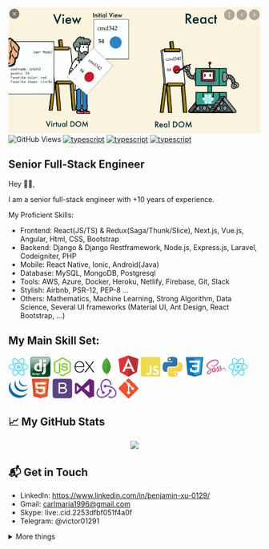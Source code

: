 ![alt README header](https://raw.githubusercontent.com/Rolemodel01291/Rolemodel01291/master/assets/Picture1.png)
![GitHub Views](https://komarev.com/ghpvc/?username=Rolemodel01291&color=FAC151)
[![typescript](https://img.shields.io/badge/React-Expert-FAC151.svg?logo=react&logoWidth=20)](https://github.com/Rolemodel01291)
[![typescript](https://img.shields.io/badge/Django-Expert-FAC151.svg?logo=django&logoWidth=20)](https://github.com/Rolemodel01291)
[![typescript](https://img.shields.io/badge/Mathematics-Expert-FAC151.svg?logo=mathematics&logoWidth=20)](https://github.com/Rolemodel01291)
## Senior Full-Stack Engineer

Hey 👋🏻,


I am a senior full-stack engineer with +10 years of experience.

My Proficient Skills: 
 - Frontend: React(JS/TS) & Redux(Saga/Thunk/Slice), Next.js, Vue.js, Angular, Html, CSS, Bootstrap
 - Backend: Django & Django Restframework, Node.js, Express.js, Laravel, Codeigniter, PHP
 - Mobile: React Native, Ionic, Android(Java)
 - Database: MySQL, MongoDB, Postgresql
 - Tools: AWS, Azure, Docker, Heroku, Netlify, Firebase, Git, Slack
 - Stylish: Airbnb, PSR-12, PEP-8 ...
 - Others: Mathematics, Machine Learning, Strong Algorithm, Data Science, Several UI frameworks (Material UI, Ant Design, React Bootstrap, ...)

## My Main Skill Set:

<p align="left">
<img src="https://raw.githubusercontent.com/Rolemodel01291/Rolemodel01291/master/assets/react-original.svg" height="auto" width="40">
  
<img src="https://raw.githubusercontent.com/Rolemodel01291/Rolemodel01291/master/assets/django.png" height="auto" width="40">

<img src="https://raw.githubusercontent.com/Rolemodel01291/Rolemodel01291/master/assets/nodejs-original.svg" height="auto" width="40">

<img src="https://raw.githubusercontent.com/Rolemodel01291/Rolemodel01291/master/assets/express-original.svg" height="auto" width="40">

<img src="https://raw.githubusercontent.com/Rolemodel01291/Rolemodel01291/master/assets/mongodb-original.svg" height="auto" width="40">

<img src="https://raw.githubusercontent.com/Rolemodel01291/Rolemodel01291/master/assets/angular.svg" height="auto" width="40">

<img src="https://raw.githubusercontent.com/Rolemodel01291/Rolemodel01291/master/assets/javascript-plain.svg" height="auto" width="40">

<img src="https://raw.githubusercontent.com/Rolemodel01291/Rolemodel01291/master/assets/python.svg" height="auto" width="40">

<img src="https://raw.githubusercontent.com/Rolemodel01291/Rolemodel01291/master/assets/css3-original.svg" height="auto" width="40">

<img src="https://raw.githubusercontent.com/Rolemodel01291/Rolemodel01291/master/assets/sass-original.svg" height="auto" width="40">

<img src="https://raw.githubusercontent.com/Rolemodel01291/Rolemodel01291/master/assets/react-original.svg" height="auto" width="40">

<img src="https://raw.githubusercontent.com/Rolemodel01291/Rolemodel01291/master/assets/jquery-plain.svg" height="auto" width="40">

<img src="https://raw.githubusercontent.com/Rolemodel01291/Rolemodel01291/master/assets/html5-original.svg" height="auto" width="40">

<img src="https://raw.githubusercontent.com/Rolemodel01291/Rolemodel01291/master/assets/bootstrap-plain.svg" height="auto" width="40">

<img src="https://raw.githubusercontent.com/Rolemodel01291/Rolemodel01291/master/assets/visualstudio-plain.svg" height="auto" width="40">

<img src="https://raw.githubusercontent.com/Rolemodel01291/Rolemodel01291/master/assets/redux-original.svg" height="auto" width="40">

<img src="https://raw.githubusercontent.com/Rolemodel01291/Rolemodel01291/master/assets/git-original.svg" height="auto" width="40">
</p>

## &#x1f4c8; My GitHub Stats

<p align="center">
  <a href= "https://github.com/anuraghazra/github-readme-stats"><img src="https://github-readme-stats.vercel.app/api?username=Rolemodel01291&count_private=true&theme=tokyonight&include_all_commits=true&show_icons=true" /></a>
  
</p>



## 📬 Get in Touch

- LinkedIn:  https://www.linkedin.com/in/benjamin-xu-0129/
- Gmail: carlmaria1996@gmail.com
- Skype: live:.cid.2253dfbf051f4a0f
- Telegram: @victor01291

<details>
  <summary> More things </summary>
  <br>
  <p align="center">
    <a href= "https://github.com/anuraghazra/github-readme-stats"><img src= "https://github-readme-stats.vercel.app/api/top-langs/?username=Rolemodel01291&layout=compact" /></a>
  </p>
  <p>
    - 🔭 I’m currently working on <a target="_blank" href="https://chiplusgo-95ec4.web.app
">chiplusgo admin portal</a> project. <br/>
    - 🌱 I’m currently learning blockchain.<br/>
    - 🤔 I’m looking for a stable, long-term full time job<br/>
    - 💬 Ask me about React, Django and Laravel.<br/>
    - ⚡ Fun fact: Sport - Soccer, Tennis<br/>
  </p> 
  
</details>
